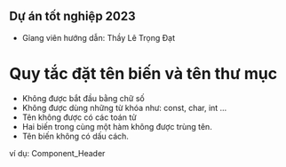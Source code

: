 ## Dự án tốt nghiệp 2023
- Gỉang viên hướng dẫn: Thầy Lê Trọng Đạt

# Quy tắc đặt tên biến và tên thư mục
- Không được bắt đầu bằng chữ số
- Không được dùng những từ khóa như: const, char, int …
- Tên không được có các toán tử
- Hai biến trong cùng một hàm không được trùng tên.
- Tên biến không có dấu cách.

ví dụ: Component_Header